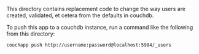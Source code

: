 This directory contains replacement code to change the way users are created, validated, et cetera from the defaults in couchdb.

To push this app to a couchdb instance, run a command like the following from this directory:

    couchapp push http://username:password@localhost:5984/_users
